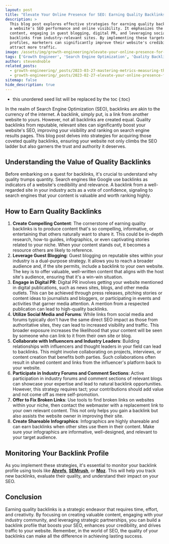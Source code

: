 ```yaml
---
layout: post
title: "Elevate Your Online Presence for SEO: Earning Quality Backlinks"
description: >
  This blog post explores effective strategies for earning quality backlinks, a crucial element in enhancing
  a website's SEO performance and online visibility. It emphasizes the importance of creating compelling
  content, engaging in guest blogging, digital PR, and leveraging social media to attract reputable
  backlinks from industry-relevant sites. By implementing these targeted approaches and monitoring backlink
  profiles, marketers can significantly improve their website's credibility, search engine ranking, and
  attract more traffic.
image: /assets/img/growth-engineering/elevate-your-online-presence-for-seo-earning-quality-backlinks.jpg
tags: ['Growth Engineer', 'Search Engine Optimization', 'Quality Backlinks', 'Compelling Content', 'Guest Blogging', 'Influencers', 'Shareable Infographics']
author: stevendnoble
related_posts:
  - growth-engineering/_posts/2023-03-27-mastering-metrics-measuring-the-effectiveness-of-your-seo-strategies.md
  - growth-engineering/_posts/2023-02-27-elevate-your-online-presence-for-seo-utilize-social-media.md
sitemap: false
hide_description: true
---
```


* this unordered seed list will be replaced by the toc
{:toc}

In the realm of Search Engine Optimization (SEO), backlinks are akin to the currency of the internet. A backlink, simply put, is a link from another website to yours. However, not all backlinks are created equal. Quality backlinks from reputable, relevant sites can significantly boost your website's SEO, improving your visibility and ranking on search engine results pages. This blog post delves into strategies for acquiring those coveted quality backlinks, ensuring your website not only climbs the SEO ladder but also garners the trust and authority it deserves.

## Understanding the Value of Quality Backlinks

Before embarking on a quest for backlinks, it's crucial to understand why quality trumps quantity. Search engines like Google use backlinks as indicators of a website's credibility and relevance. A backlink from a well-regarded site in your industry acts as a vote of confidence, signaling to search engines that your content is valuable and worth ranking highly.

## How to Earn Quality Backlinks

1. **Create Compelling Content**: The cornerstone of earning quality backlinks is to produce content that's so compelling, informative, or entertaining that others naturally want to share it. This could be in-depth research, how-to guides, infographics, or even captivating stories related to your niche. When your content stands out, it becomes a resource others are likely to reference.
2. **Leverage Guest Blogging**: Guest blogging on reputable sites within your industry is a dual-purpose strategy. It allows you to reach a broader audience and, if the site permits, include a backlink to your own website. The key is to offer valuable, well-written content that aligns with the host site's audience, ensuring that it's a win-win situation.
3. **Engage in Digital PR**: Digital PR involves getting your website mentioned in digital publications, such as news sites, blogs, and other media outlets. This can be achieved through press releases, pitching stories or content ideas to journalists and bloggers, or participating in events and activities that garner media attention. A mention from a respected publication can lead to high-quality backlinks.
4. **Utilize Social Media and Forums**: While links from social media and forums typically don't have the same direct SEO impact as those from authoritative sites, they can lead to increased visibility and traffic. This broader exposure increases the likelihood that your content will be seen by someone who can link to it from their own site or blog.
5. **Collaborate with Influencers and Industry Leaders**: Building relationships with influencers and thought leaders in your field can lead to backlinks. This might involve collaborating on projects, interviews, or content creation that benefits both parties. Such collaborations often result in shared content and links from the influencer's platform back to your website.
6. **Participate in Industry Forums and Comment Sections**: Active participation in industry forums and comment sections of relevant blogs can showcase your expertise and lead to natural backlink opportunities. However, this strategy requires tact; your contributions should add value and not come off as mere self-promotion.
7. **Offer to Fix Broken Links**: Use tools to find broken links on websites within your niche, then contact the webmaster with a replacement link to your own relevant content. This not only helps you gain a backlink but also assists the website owner in improving their site.
8. **Create Shareable Infographics**: Infographics are highly shareable and can earn backlinks when other sites use them in their content. Make sure your infographics are informative, well-designed, and relevant to your target audience.

## Monitoring Your Backlink Profile

As you implement these strategies, it's essential to monitor your backlink profile using tools like **[Ahrefs](https://ahrefs.com/)**, **[SEMrush](https://www.semrush.com/)**, or **[Moz](https://moz.com/)**. This will help you track new backlinks, evaluate their quality, and understand their impact on your SEO.

## Conclusion

Earning quality backlinks is a strategic endeavor that requires time, effort, and creativity. By focusing on creating valuable content, engaging with your industry community, and leveraging strategic partnerships, you can build a backlink profile that boosts your SEO, enhances your credibility, and drives traffic to your website. Remember, in the world of SEO, the quality of your backlinks can make all the difference in achieving lasting success.